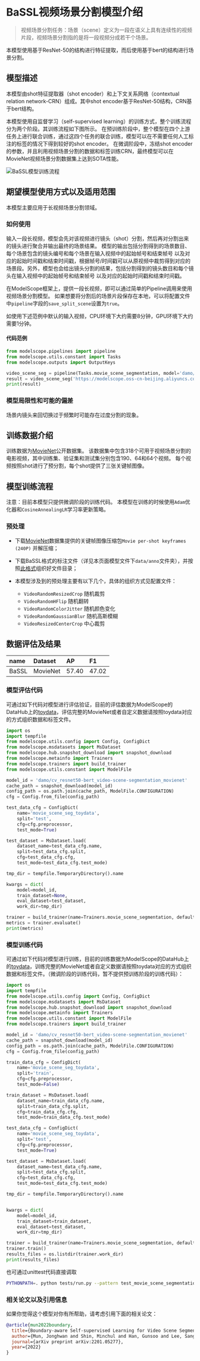 
# BaSSL视频场景分割模型介绍
> 视频场景分割任务：场景（scene）定义为一段在语义上具有连续性的视频片段，视频场景分割指的是将一段视频分成若干个场景。

本模型使用基于ResNet-50的结构进行特征提取，而后使用基于bert的结构进行场景分割。


## 模型描述
本模型由shot特征提取器（shot encoder）和上下文关系网络（contextual relation network-CRN）组成。其中shot encoder基于ResNet-50结构，CRN基于bert结构。

本模型使用自监督学习（self-supervised learning）的训练方式，整个训练流程分为两个阶段。其训练流程如下图所示。
在预训练阶段中，整个模型在四个上游任务上进行联合训练，通过这四个任务的联合训练，模型可以在不需要任何人工标注的标签的情况下得到较好的shot encoder。
在微调阶段中，冻结shot encoder的参数，并且利用视频场景分割的数据和标签训练CRN，最终模型可以在MovieNet视频场景分割数据集上达到SOTA性能。

![BaSSL模型训练流程](https://modelscope.cn/api/v1/models/damo/cv_resnet50-bert_video-scene-segmentation_movienet/repo?Revision=master&FilePath=data/bassl-schema.jpg&View=true)

## 期望模型使用方式以及适用范围
本模型主要应用于长视频场景分割领域。



### 如何使用
输入一段长视频，模型会先对该视频进行镜头（shot）分割，然后再对分割出来的镜头进行聚合并输出最终的场景结果。
模型的输出包括分割得到的场景数目、每个场景包含的镜头编号和每个场景在输入视频中的起始帧号和结束帧号
以及对应的起始时间戳和结束时间戳，根据帧号/时间戳可以从原视频中裁剪得到对应的场景段。另外，模型也会给出镜头分割的结果，包括分割得到的镜头数目和每个镜头在输入视频中的起始帧号和结束帧号
以及对应的起始时间戳和结束时间戳。

在ModelScope框架上，提供一段长视频，即可以通过简单的Pipeline调用来使用视频场景分割模型。
如果想要将分割后的场景片段保存在本地，可以将配置文件中`pipeline`字段的`save_split_scene`设置为`true`。

如使用下述范例中默认的输入视频，CPU环境下大约需要8分钟，GPU环境下大约需要1分钟。

#### 代码范例
```python
from modelscope.pipelines import pipeline
from modelscope.utils.constant import Tasks
from modelscope.outputs import OutputKeys

video_scene_seg = pipeline(Tasks.movie_scene_segmentation, model='damo/cv_resnet50-bert_video-scene-segmentation_movienet')
result = video_scene_seg('https://modelscope.oss-cn-beijing.aliyuncs.com/test/videos/movie_scene_segmentation_test_video.mp4')
print(result)
```
### 模型局限性和可能的偏差
场景内镜头来回切换过于频繁时可能存在过度分割的现象。

## 训练数据介绍
训练数据为[MovieNet](https://movienet.github.io/)公开数据集。
该数据集中包含318个可用于视频场景分割的电影视频，其中训练集、验证集和测试集分别包含190、64和64个视频。
每个视频按照shot进行了预分割，每个shot提供了三张关键帧图像。

## 模型训练流程
注意：目前本模型只提供微调阶段的训练代码。
本模型在训练的时候使用`Adam`优化器和`CosineAnnealingLR`学习率更新策略。

### 预处理
- 下载[MovieNet](https://movienet.github.io/)数据集提供的关键帧图像压缩包`Movie per-shot keyframes (240P)` 并解压缩；

- 下载BaSSL格式的标注文件（详见本页面模型文件下`data/anno`文件夹），并按照[此格式](https://modelscope.cn/datasets/modelscope/movie_scene_seg_toydata/summary)组织好文件目录；

- 本模型涉及到的预处理主要有以下几个，具体的组织方式见配置文件：
    - `VideoRandomResizedCrop` 随机裁剪
    - `VideoRandomHFlip` 随机翻转
    - `VideoRandomColorJitter` 随机颜色变化
    - `VideoRandomGaussianBlur` 随机高斯模糊
    - `VideoResizedCenterCrop` 中心裁剪

## 数据评估及结果
| name | Dataset | AP | F1 |
|:---- |:----    |:---- |:----|
| BaSSL | MovieNet | 57.40 | 47.02 |

### 模型评估代码
可通过如下代码对模型进行评估验证，目前的评估数据为ModelScope的DataHub上的[toydata](https://modelscope.cn/datasets/modelscope/movie_scene_seg_toydata/summary)，评估完整的MovieNet或者自定义数据请按照toydata对应的方式组织数据和标签文件。
```python
import os
import tempfile
from modelscope.utils.config import Config, ConfigDict
from modelscope.msdatasets import MsDataset
from modelscope.hub.snapshot_download import snapshot_download
from modelscope.metainfo import Trainers
from modelscope.trainers import build_trainer
from modelscope.utils.constant import ModelFile

model_id = 'damo/cv_resnet50-bert_video-scene-segmentation_movienet'
cache_path = snapshot_download(model_id)
config_path = os.path.join(cache_path, ModelFile.CONFIGURATION)
cfg = Config.from_file(config_path)

test_data_cfg = ConfigDict(
    name='movie_scene_seg_toydata',
    split='test',
    cfg=cfg.preprocessor,
    test_mode=True)

test_dataset = MsDataset.load(
    dataset_name=test_data_cfg.name,
    split=test_data_cfg.split,
    cfg=test_data_cfg.cfg,
    test_mode=test_data_cfg.test_mode)

tmp_dir = tempfile.TemporaryDirectory().name

kwargs = dict(
    model=model_id,
    train_dataset=None,
    eval_dataset=test_dataset,
    work_dir=tmp_dir)

trainer = build_trainer(name=Trainers.movie_scene_segmentation, default_args=kwargs)
metrics = trainer.evaluate()
print(metrics)
```
### 模型训练代码
可通过如下代码对模型进行训练，目前的训练数据为ModelScope的DataHub上的[toydata](https://modelscope.cn/datasets/modelscope/movie_scene_seg_toydata/summary)，训练完整的MovieNet或者自定义数据请按照toydata对应的方式组织数据和标签文件。（微调阶段的训练代码，暂不提供预训练阶段的训练代码）：
```python
import os
import tempfile
from modelscope.utils.config import Config, ConfigDict
from modelscope.msdatasets import MsDataset
from modelscope.hub.snapshot_download import snapshot_download
from modelscope.metainfo import Trainers
from modelscope.utils.constant import ModelFile
from modelscope.trainers import build_trainer

model_id = 'damo/cv_resnet50-bert_video-scene-segmentation_movienet'
cache_path = snapshot_download(model_id)
config_path = os.path.join(cache_path, ModelFile.CONFIGURATION)
cfg = Config.from_file(config_path)

train_data_cfg = ConfigDict(
    name='movie_scene_seg_toydata',
    split='train',
    cfg=cfg.preprocessor,
    test_mode=False)

train_dataset = MsDataset.load(
    dataset_name=train_data_cfg.name,
    split=train_data_cfg.split,
    cfg=train_data_cfg.cfg,
    test_mode=train_data_cfg.test_mode)

test_data_cfg = ConfigDict(
    name='movie_scene_seg_toydata',
    split='test',
    cfg=cfg.preprocessor,
    test_mode=True)

test_dataset = MsDataset.load(
    dataset_name=test_data_cfg.name,
    split=test_data_cfg.split,
    cfg=test_data_cfg.cfg,
    test_mode=test_data_cfg.test_mode)

tmp_dir = tempfile.TemporaryDirectory().name


kwargs = dict(
    model=model_id,
    train_dataset=train_dataset,
    eval_dataset=test_dataset,
    work_dir=tmp_dir)

trainer = build_trainer(name=Trainers.movie_scene_segmentation, default_args=kwargs)
trainer.train()
results_files = os.listdir(trainer.work_dir)
print(results_files)
```

也可通过unittest代码直接调取

```bash
PYTHONPATH=. python tests/run.py --pattern test_movie_scene_segmentation_trainer.py --level 1
```

### 相关论文以及引用信息
如果你觉得这个模型对你有所帮助，请考虑引用下面的相关论文：
```BibTeX
@article{mun2022boundary,
  title={Boundary-aware Self-supervised Learning for Video Scene Segmentation},
  author={Mun, Jonghwan and Shin, Minchul and Han, Gunsoo and Lee, Sangho and Ha, Seongsu and Lee, Joonseok and Kim, Eun-Sol},
  journal={arXiv preprint arXiv:2201.05277},
  year={2022}
}
```

